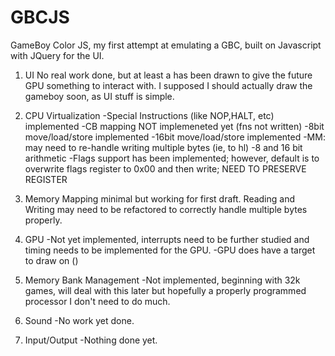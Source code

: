 # GBCJS
GameBoy Color JS, my first attempt at emulating a GBC, built on Javascript with JQuery for the UI. 

1. UI
No real work done, but at least a <canvas> has been drawn to give the future GPU something to interact with. I supposed I should actually draw the gameboy soon, as UI stuff is simple.

2. CPU Virtualization
-Special Instructions (like NOP,HALT, etc) implemented
-CB mapping NOT implemeneted yet (fns not written)
-8bit move/load/store implemented
-16bit move/load/store implemented
-MM: may need to re-handle writing multiple bytes (ie, to hl)
-8 and 16 bit arithmetic
-Flags support has been implemented; however, default is to overwrite flags register to 0x00 and then write; NEED TO PRESERVE REGISTER


3. Memory Mapping minimal but working for first draft. Reading and Writing may need to be refactored to correctly handle multiple bytes properly.

4. GPU
-Not yet implemented, interrupts need to be further studied and timing needs to be implemented for the GPU.
-GPU does have a target to draw on (<canvas>)

5. Memory Bank Management
-Not implemented, beginning with 32k games, will deal with this later but hopefully a properly programmed processor I don't need to do much.

6. Sound
-No work yet done.

7. Input/Output
-Nothing done yet.
